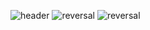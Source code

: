 ![header](https://capsule-render.vercel.app/api?type=wave&color=FFFEFE&height=300&section=header&text=nohsihyun's%20GitHub&fontSize=90)
![reversal](https://capsule-render.vercel.app/api?type=rect&text=Project&fontAlign=30&fontSize=30&desc=U-Healthcare_service_program%20&descAlign=60&descAlignY=50&theme=radical)
![reversal](https://capsule-render.vercel.app/api?type=rect&text=Project&fontAlign=30&fontSize=30&desc=Deep_learning_program_Lung_disease%20&descAlign=60&descAlignY=50&theme=radical)
